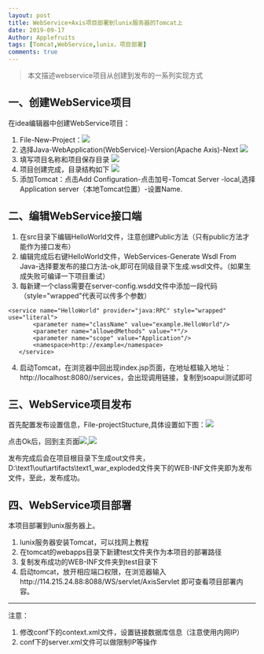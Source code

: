 ```yaml
---
layout: post
title: WebService+Axis项目部署到lunix服务器的Tomcat上
date: 2019-09-17
Author: Applefruits
tags: [Tomcat,WebService,lunix，项目部署]
comments: true
---
```

>本文描述webservice项目从创建到发布的一系列实现方式

## 一、创建WebService项目
在idea编辑器中创建WebService项目：
1. File-New-Project：![](/_posts/img/20190917-1.png)
2. 选择Java-WebApplication(WebService)-Version(Apache Axis)-Next ![](/_posts/img/20190917-2.png)
3. 填写项目名称和项目保存目录 ![](/_posts/img/20190917-3.png)
4. 项目创建完成，目录结构如下 ![](/_posts/img/20190919-1.png)
5. 添加Tomcat：点击Add Configuration-点击加号-Tomcat Server -local,选择Application server（本地Tomcat位置）-设置Name.

## 二、编辑WebService接口端
1. 在src目录下编辑HelloWorld文件，注意创建Public方法（只有public方法才能作为接口发布）
2. 编辑完成后右键HelloWorld文件，WebServices-Generate Wsdl From Java-选择要发布的接口方法-ok,即可在同级目录下生成.wsdl文件。（如果生成失败可编译一下项目重试）
3. 每新建一个class需要在server-config.wsdd文件中添加一段代码（style="wrapped"代表可以传多个参数）

```
<service name="HelloWorld" provider="java:RPC" style="wrapped" use="literal">
       <parameter name="className" value="example.HelloWorld"/>
       <parameter name="allowedMethods" value="*"/>
       <parameter name="scope" value="Application"/>
       <namespace>http://example</namespace>
   </service>
```

4. 启动Tomcat，在浏览器中回出现index.jsp页面，在地址框输入地址：http://localhost:8080//services，会出现调用链接，复制到soapui测试即可

## 三、WebService项目发布
首先配置发布设置信息，File-projectStucture,具体设置如下图：![](/_posts/img/20190919-2.png)

点击Ok后，回到主页面![](/_posts/img/20190919-3.png),![](/_posts/img/20190919-4.png)

发布完成后会在项目根目录下生成out文件夹，D:\text1\out\artifacts\text1_war_exploded文件夹下的WEB-INF文件夹即为发布文件，至此，发布成功。

## 四、WebService项目部署
本项目部署到lunix服务器上。
1. lunix服务器安装Tomcat，可以找网上教程
2. 在tomcat的webapps目录下新建test文件夹作为本项目的部署路径
3. 复制发布成功的WEB-INF文件夹到test目录下
4. 启动tomcat，放开相应端口权限，在浏览器输入http://114.215.24.88:8088/WS/servlet/AxisServlet 即可查看项目部署内容。

------
注意：
1. 修改conf下的context.xml文件，设置链接数据库信息（注意使用内网IP）
2. conf下的server.xml文件可以做限制IP等操作
